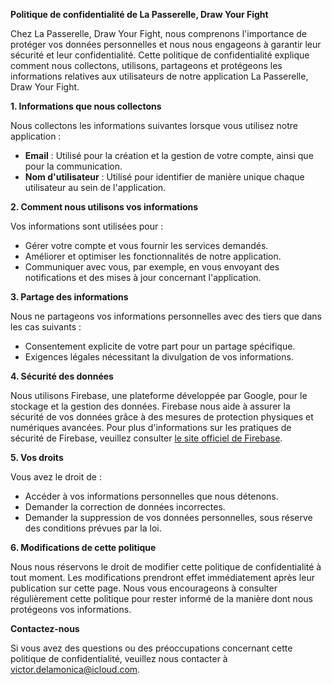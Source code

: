 **Politique de confidentialité de La Passerelle, Draw Your Fight**

Chez La Passerelle, Draw Your Fight, nous comprenons l'importance de protéger vos données personnelles et nous nous engageons à garantir leur sécurité et leur confidentialité. Cette politique de confidentialité explique comment nous collectons, utilisons, partageons et protégeons les informations relatives aux utilisateurs de notre application La Passerelle, Draw Your Fight.

**1. Informations que nous collectons**

Nous collectons les informations suivantes lorsque vous utilisez notre application :
- **Email** : Utilisé pour la création et la gestion de votre compte, ainsi que pour la communication.
- **Nom d'utilisateur** : Utilisé pour identifier de manière unique chaque utilisateur au sein de l'application.

**2. Comment nous utilisons vos informations**

Vos informations sont utilisées pour :
- Gérer votre compte et vous fournir les services demandés.
- Améliorer et optimiser les fonctionnalités de notre application.
- Communiquer avec vous, par exemple, en vous envoyant des notifications et des mises à jour concernant l'application.

**3. Partage des informations**

Nous ne partageons vos informations personnelles avec des tiers que dans les cas suivants :
- Consentement explicite de votre part pour un partage spécifique.
- Exigences légales nécessitant la divulgation de vos informations.

**4. Sécurité des données**

Nous utilisons Firebase, une plateforme développée par Google, pour le stockage et la gestion des données. Firebase nous aide à assurer la sécurité de vos données grâce à des mesures de protection physiques et numériques avancées. Pour plus d'informations sur les pratiques de sécurité de Firebase, veuillez consulter [le site officiel de Firebase](https://firebase.google.com/).

**5. Vos droits**

Vous avez le droit de :
- Accéder à vos informations personnelles que nous détenons.
- Demander la correction de données incorrectes.
- Demander la suppression de vos données personnelles, sous réserve des conditions prévues par la loi.

**6. Modifications de cette politique**

Nous nous réservons le droit de modifier cette politique de confidentialité à tout moment. Les modifications prendront effet immédiatement après leur publication sur cette page. Nous vous encourageons à consulter régulièrement cette politique pour rester informé de la manière dont nous protégeons vos informations.

**Contactez-nous**

Si vous avez des questions ou des préoccupations concernant cette politique de confidentialité, veuillez nous contacter à victor.delamonica@icloud.com.
